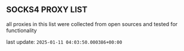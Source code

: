 ## SOCKS4 PROXY LIST

all proxies in this list were collected from open sources and tested for functionality

last update: `2025-01-11 04:03:50.000386+00:00`